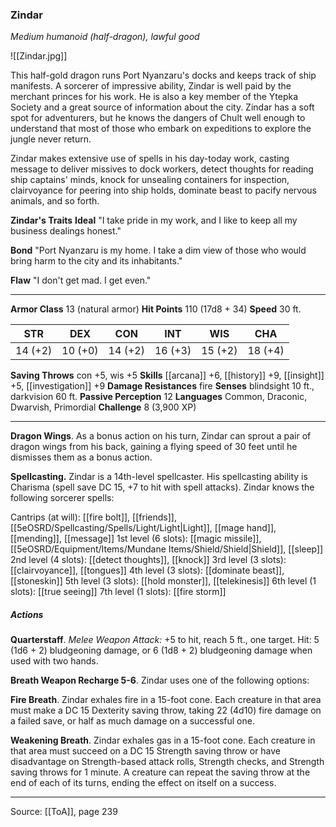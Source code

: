 ### Zindar
_Medium humanoid (half-dragon), lawful good_

![[Zindar.jpg]]

This half-gold dragon runs Port Nyanzaru's docks and keeps track of ship manifests. A sorcerer of impressive ability, Zindar is well paid by the merchant princes for his work. He is also a key member of the Ytepka Society and a great source of information about the city. Zindar has a soft spot for adventurers, but he knows the dangers of Chult well enough to understand that most of those who embark on expeditions to explore the jungle never return.

Zindar makes extensive use of spells in his day-today work, casting message to deliver missives to dock workers, detect thoughts for reading ship captains' minds, knock for unsealing containers for inspection, clairvoyance for peering into ship holds, dominate beast to pacify nervous animals, and so forth.


**Zindar's Traits** **Ideal** "I take pride in my work, and I like to keep all my business dealings honest."


**Bond** "Port Nyanzaru is my home. I take a dim view of those who would bring harm to the city and its inhabitants."


**Flaw** "I don't get mad. I get even."







---

**Armor Class** 13 (natural armor)
**Hit Points** 110 (17d8 + 34)
**Speed** 30 ft.

| STR     | DEX     | CON     | INT     | WIS     | CHA     |
|---------|---------|---------|---------|---------|---------|
| 14 (+2) | 10 (+0) | 14 (+2) | 16 (+3) | 15 (+2) | 18 (+4) |

**Saving Throws** con +5, wis +5
**Skills** [[arcana]] +6, [[history]] +9, [[insight]] +5, [[investigation]] +9
**Damage Resistances** fire
**Senses** blindsight 10 ft., darkvision 60 ft.
**Passive Perception** 12
**Languages** Common, Draconic, Dwarvish, Primordial
**Challenge** 8 (3,900 XP)

---

**Dragon Wings**. As a bonus action on his turn, Zindar can sprout a pair of dragon wings from his back, gaining a flying speed of 30 feet until he dismisses them as a bonus action.

**Spellcasting.** Zindar is a 14th-level spellcaster. His spellcasting ability is Charisma (spell save DC 15, +7 to hit with spell attacks). Zindar knows the following sorcerer spells:

Cantrips (at will): [[fire bolt]], [[friends]], [[5eOSRD/Spellcasting/Spells/Light/Light|Light]], [[mage hand]], [[mending]], [[message]]
1st level (6 slots): [[magic missile]], [[5eOSRD/Equipment/Items/Mundane Items/Shield/Shield|Shield]], [[sleep]]
2nd level (4 slots): [[detect thoughts]], [[knock]]
3rd level (3 slots): [[clairvoyance]], [[tongues]]
4th level (3 slots): [[dominate beast]], [[stoneskin]]
5th level (3 slots): [[hold monster]], [[telekinesis]]
6th level (1 slots): [[true seeing]]
7th level (1 slots): [[fire storm]]

##### Actions
**Quarterstaff**. _Melee Weapon Attack:_ +5 to hit, reach 5 ft., one target. Hit: 5 (1d6 + 2) bludgeoning damage, or 6 (1d8 + 2) bludgeoning damage when used with two hands.

**Breath Weapon Recharge 5-6**. Zindar uses one of the following options:

**Fire Breath**. Zindar exhales fire in a 15-foot cone. Each creature in that area must make a DC 15 Dexterity saving throw, taking 22 (4d10) fire damage on a failed save, or half as much damage on a successful one.

**Weakening Breath**. Zindar exhales gas in a 15-foot cone. Each creature in that area must succeed on a DC 15 Strength saving throw or have disadvantage on Strength-based attack rolls, Strength checks, and Strength saving throws for 1 minute. A creature can repeat the saving throw at the end of each of its turns, ending the effect on itself on a success.


---

Source: [[ToA]], page 239